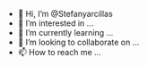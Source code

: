 - 👋 Hi, I’m @Stefanyarcillas
- 👀 I’m interested in ...
- 🌱 I’m currently learning ...
- 💞️ I’m looking to collaborate on ...
- 📫 How to reach me ...

<!---
Stefanyarcillas/Stefanyarcillas is a ✨ special ✨ repository because its `README.md` (this file) appears on your GitHub profile.
You can click the Preview link to take a look at your changes.
--->
